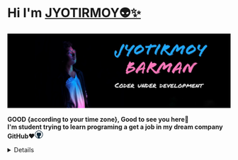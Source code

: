 # Hi I'm [JYOTIRMOY👽✨](https://jyotirmoybarman.github.io/website/)
<img src="pic/jyotirmoy.jpg">
<p><b>GOOD {according to your time zone}, Good to see you here🙋<br/>
I'm student trying to learn programing a get a job in my dream company GitHub❤️<img src="pic/github.webp" width="18px"><br/>
<details>

